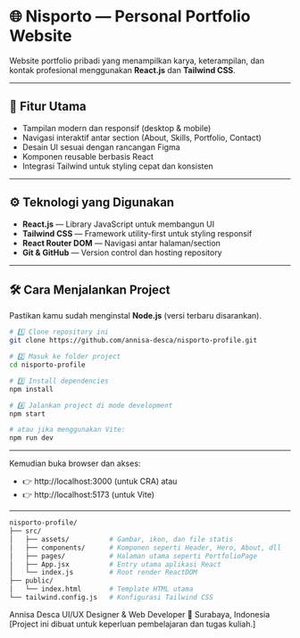 # 🌐 Nisporto — Personal Portfolio Website
Website portfolio pribadi yang menampilkan karya, keterampilan, dan kontak profesional menggunakan **React.js** dan **Tailwind CSS**.

---
## 🚀 Fitur Utama

- Tampilan modern dan responsif (desktop & mobile)
- Navigasi interaktif antar section (About, Skills, Portfolio, Contact)
- Desain UI sesuai dengan rancangan Figma
- Komponen reusable berbasis React
- Integrasi Tailwind untuk styling cepat dan konsisten

---
## ⚙️ Teknologi yang Digunakan

- **React.js** — Library JavaScript untuk membangun UI
- **Tailwind CSS** — Framework utility-first untuk styling responsif
- **React Router DOM** — Navigasi antar halaman/section
- **Git & GitHub** — Version control dan hosting repository

---
## 🛠️ Cara Menjalankan Project

Pastikan kamu sudah menginstal **Node.js** (versi terbaru disarankan).

```bash
# 1️⃣ Clone repository ini
git clone https://github.com/annisa-desca/nisporto-profile.git

# 2️⃣ Masuk ke folder project
cd nisporto-profile

# 3️⃣ Install dependencies
npm install

# 4️⃣ Jalankan project di mode development
npm start

# atau jika menggunakan Vite:
npm run dev

```
---
Kemudian buka browser dan akses:
- 👉 http://localhost:3000 (untuk CRA)
atau
- 👉 http://localhost:5173 (untuk Vite)
---
```bash
nisporto-profile/
├── src/
│   ├── assets/          # Gambar, ikon, dan file statis
│   ├── components/      # Komponen seperti Header, Hero, About, dll
│   ├── pages/           # Halaman utama seperti PortfolioPage
│   ├── App.jsx          # Entry utama aplikasi React
│   └── index.js         # Root render ReactDOM
├── public/
│   └── index.html       # Template HTML utama
└── tailwind.config.js   # Konfigurasi Tailwind CSS
```

Annisa Desca
UI/UX Designer & Web Developer
📍 Surabaya, Indonesia
[Project ini dibuat untuk keperluan pembelajaran dan tugas kuliah.]
